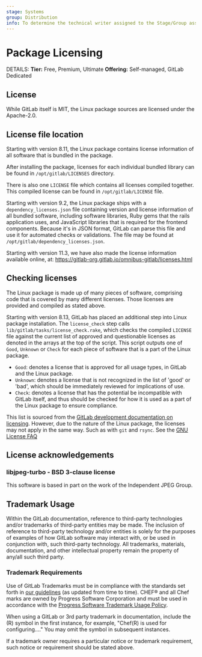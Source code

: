 ```yaml
---
stage: Systems
group: Distribution
info: To determine the technical writer assigned to the Stage/Group associated with this page, see https://handbook.gitlab.com/handbook/product/ux/technical-writing/#assignments
---
```


# Package Licensing

DETAILS:
**Tier:** Free, Premium, Ultimate
**Offering:** Self-managed, GitLab Dedicated

## License

While GitLab itself is MIT, the Linux package sources are licensed under the Apache-2.0.

## License file location

Starting with version 8.11, the Linux package contains license
information of all software that is bundled in the package.

After installing the package, licenses for each individual bundled library
can be found in `/opt/gitlab/LICENSES` directory.

There is also one `LICENSE` file which contains all licenses compiled together.
This compiled license can be found in `/opt/gitlab/LICENSE` file.

Starting with version 9.2, the Linux package ships with a
`dependency_licenses.json` file containing version and license information of
all bundled software, including software libraries, Ruby gems that the rails
application uses, and JavaScript libraries that is required for the frontend
components. Because it's in JSON format, GitLab can parse this file and use it for automated checks or validations. The file may be found at
`/opt/gitlab/dependency_licenses.json`.

Starting with version 11.3, we have also made the license information available
online, at: <https://gitlab-org.gitlab.io/omnibus-gitlab/licenses.html>

## Checking licenses

The Linux package is made up of many pieces of software, comprising code
that is covered by many different licenses. Those licenses are provided and
compiled as stated above.

Starting with version 8.13, GitLab has placed an additional step into
Linux package installation. The `license_check` step calls
`lib/gitlab/tasks/license_check.rake`, which checks the compiled `LICENSE` file
against the current list of approved and questionable licenses as denoted in the
arrays at the top of the script. This script outputs one of `Good`,
`Unknown` or `Check` for each piece of software that is a part of the
Linux package.

- `Good`: denotes a license that is approved for all usage types, in GitLab and
  the Linux package.
- `Unknown`: denotes a license that is not recognized in the list of 'good' or 'bad',
  which should be immediately reviewed for implications of use.
- `Check`: denotes a license that has the potential be incompatible with GitLab itself,
  and thus should be checked for how it is used as a part of the Linux package
  to ensure compliance.

This list is sourced from the [GitLab development documentation on licensing](https://gitlab.com/gitlab-org/gitlab-foss/blob/master/doc/development/licensing.md).
However, due to the nature of the Linux package, the licenses may not apply
in the same way. Such as with `git` and `rsync`. See the [GNU License FAQ](https://www.gnu.org/licenses/gpl-faq.en.html#MereAggregation)

## License acknowledgements

### libjpeg-turbo - BSD 3-clause license

This software is based in part on the work of the Independent JPEG Group.

## Trademark Usage

Within the GitLab documentation, reference to third-party technologies and/or trademarks of third-party entities may be made. The inclusion of reference to third-party technology and/or entities is solely for the purposes of examples of how GitLab software may interact with, or be used in conjunction with, such third-party technology.
All trademarks, materials, documentation, and other intellectual property remain the property of any/all such third party.

### Trademark Requirements

Use of GitLab Trademarks must be in compliance with the standards set forth in [our guidelines](https://handbook.gitlab.com/handbook/marketing/brand-and-product-marketing/brand/brand-activation/trademark-guidelines/) (as updated from time to time).
CHEF® and all Chef marks are owned by Progress Software Corporation and must be used in accordance with the [Progress Software Trademark Usage Policy](https://www.progress.com/legal/trademarks).

When using a GitLab or 3rd party trademark in documentation, include the (R) symbol in the first instance, for example, "Chef(R) is used for configuring...." You may omit the symbol in subsequent instances.

If a trademark owner requires a particular notice or trademark requirement, such notice or requirement should be stated above.
